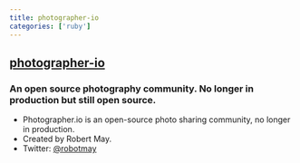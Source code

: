 ```yaml
---
title: photographer-io
categories: ['ruby']
---
```

## [photographer-io](https://github.com/robotmay/photographer-io)

### An open source photography community. No longer in production but still open source.


* Photographer.io is an open-source photo sharing community, no longer in production.
* Created by Robert May.
* Twitter: [@robotmay](https://twitter.com/robotmay)
